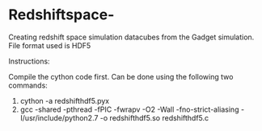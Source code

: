 # Redshiftspace-
Creating redshift space simulation datacubes from the Gadget simulation. File format used is HDF5

Instructions:

Compile the cython code first. Can be done using the following two commands:

1. cython -a redshifthdf5.pyx
2. gcc -shared -pthread -fPIC -fwrapv -O2 -Wall -fno-strict-aliasing -I/usr/include/python2.7 -o redshifthdf5.so redshifthdf5.c
